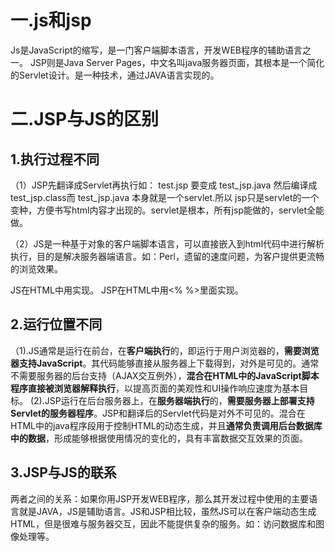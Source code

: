 # 一.js和jsp

Js是JavaScript的缩写，是一门客户端脚本语言，开发WEB程序的辅助语言之一。
JSP则是Java Server Pages，中文名叫java服务器页面，其根本是一个简化的Servlet设计。是一种技术，通过JAVA语言实现的。

# 二.JSP与JS的区别

## 1.执行过程不同
（1）JSP先翻译成Servlet再执行如： test.jsp 要变成 test_jsp.java 然后编译成 test_jsp.class而 test_jsp.java 本身就是一个servlet.所以 jsp只是servlet的一个变种，方便书写html内容才出现的。servlet是根本，所有jsp能做的，servlet全能做。

（2）JS是一种基于对象的客户端脚本语言，可以直接嵌入到html代码中进行解析执行，目的是解决服务器端语言。如：Perl，遗留的速度问题，为客户提供更流畅的浏览效果。

JS在HTML中用实现。
JSP在HTML中用<% %>里面实现。

## 2.运行位置不同

（1).JS通常是运行在前台，在**客户端执行**的，即运行于用户浏览器的，**需要浏览器支持JavaScript**。其代码能够直接从服务器上下载得到，对外是可见的。通常不需要服务器的后台支持（AJAX交互例外），**混合在HTML中的JavaScript脚本程序直接被浏览器解释执行**，以提高页面的美观性和UI操作响应速度为基本目标。
(2).JSP运行在后台服务器上，在**服务器端执行**的，**需要服务器上部署支持Servlet的服务器程序**。JSP和翻译后的Servlet代码是对外不可见的。混合在HTML中的java程序段用于控制HTML的动态生成，并且**通常负责调用后台数据库中的数据**，形成能够根据使用情况的变化的，具有丰富数据交互效果的页面。

## 3.JSP与JS的联系

两者之间的关系：如果你用JSP开发WEB程序，那么其开发过程中使用的主要语言就是JAVA，JS是辅助语言。JS和JSP相比较，虽然JS可以在客户端动态生成HTML，但是很难与服务器交互，因此不能提供复杂的服务。如：访问数据库和图像处理等。
